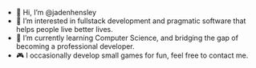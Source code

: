 - 👋 Hi, I’m @jadenhensley
- 👀 I’m interested in fullstack development and pragmatic software that helps people live better lives.
- 🌱 I’m currently learning Computer Science, and bridging the gap of becoming a professional developer.
- 🎮 I occasionally develop small games for fun, feel free to contact me.

<!---
jadenhensley/jadenhensley is a ✨ special ✨ repository because its `README.md` (this file) appears on your GitHub profile.
You can click the Preview link to take a look at your changes.
--->
